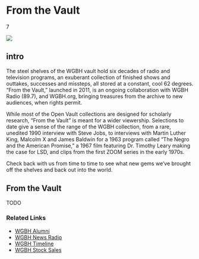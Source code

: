 # From the Vault

7

![](https://s3.amazonaws.com/openvault.wgbh.org/special_collections/from_the_vault/from_the_vault.png)

## intro

The steel shelves of the WGBH vault hold six decades of radio and television programs, 
an exuberant collection of finished shows and outtakes, successes and missteps, all 
stored at a constant, cool 62 degrees. “From the Vault,” launched in 2011, is an ongoing 
collaboration with WGBH Radio (89.7), and WGBH.org, bringing treasures from the archive 
to new audiences, when rights permit.

While most of the Open Vault collections are designed for scholarly research, “From the Vault” 
is meant for a wider viewership. Selections to date give a sense of the range of the WGBH 
collection, from a rare, unedited 1990 interview with Steve Jobs, to interviews with Martin 
Luther King, Malcolm X and James Baldwin for a 1963 program called “The Negro and the American 
Promise,” a 1967 film featuring Dr. Timothy Leary making the case for LSD, and clips from 
the first ZOOM series in the early 1970s.

Check back with us from time to time to see what new gems we’ve brought off the shelves 
and back out into the world.


## From the Vault

TODO

### Related Links

- [WGBH Alumni](http://wgbhalumni.org)
- [WGBH News Radio](http://www.wgbh.org/news/wgbhnews.cfm)
- [WGBH Timeline](http://www.wgbh.org/about/history.cfm)
- [WGBH Stock Sales](http://www.wgbhstocksales.org/)
    

